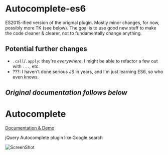 # Autocomplete-es6
ES2015-ified version of the original plugin. Mostly minor changes, for now, possibly
more TK (see below). The goal is to use good new stuff to make the code cleaner &
clearer, not to fundamentally change anything.

## Potential further changes
* `.call`/`.apply`: they're *everywhere*, I might be able to refactor a few out with `...`, etc.
* ???: I haven't done serious JS in years, and I'm just learning ES6, so who even knows.



## _Original documentation follows below_ 

Autocomplete
============

[Documentation & Demo][doc]

jQuery Autocomplete plugin like Google search

![ScreenShot](http://xdsoft.net/components/com_jquery_plugins/images/thumbs/9ef998646d551d73e4206f13b123be62.jpg)

[doc]: http://xdsoft.net/jqplugins/autocomplete
